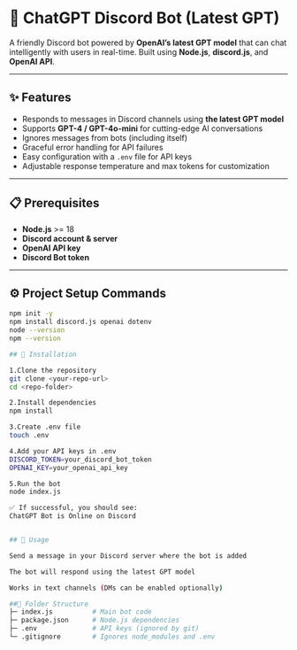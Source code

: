 # 🤖 ChatGPT Discord Bot (Latest GPT)

A friendly Discord bot powered by **OpenAI’s latest GPT model** that can chat intelligently with users in real-time. Built using **Node.js**, **discord.js**, and **OpenAI API**.  

---

## ✨ Features

- Responds to messages in Discord channels using **the latest GPT model**  
- Supports **GPT-4 / GPT-4o-mini** for cutting-edge AI conversations  
- Ignores messages from bots (including itself)  
- Graceful error handling for API failures  
- Easy configuration with a `.env` file for API keys  
- Adjustable response temperature and max tokens for customization  

---

## 📋 Prerequisites

- **Node.js** >= 18  
- **Discord account & server**  
- **OpenAI API key**  
- **Discord Bot token**  

---

## ⚙️ Project Setup Commands

```bash
npm init -y
npm install discord.js openai dotenv
node --version
npm --version

## 🚀 Installation

1.Clone the repository
git clone <your-repo-url>
cd <repo-folder>

2.Install dependencies
npm install

3.Create .env file
touch .env

4.Add your API keys in .env
DISCORD_TOKEN=your_discord_bot_token
OPENAI_KEY=your_openai_api_key

5.Run the bot
node index.js

✅ If successful, you should see:
ChatGPT Bot is Online on Discord


## 💬 Usage

Send a message in your Discord server where the bot is added

The bot will respond using the latest GPT model

Works in text channels (DMs can be enabled optionally)

##📂 Folder Structure
├─ index.js          # Main bot code
├─ package.json      # Node.js dependencies
├─ .env              # API keys (ignored by git)
└─ .gitignore        # Ignores node_modules and .env
